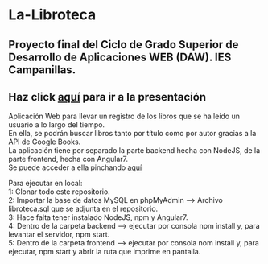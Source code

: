 # La-Libroteca
## Proyecto final del Ciclo de Grado Superior de Desarrollo de Aplicaciones WEB (DAW). IES Campanillas.
## Haz click <a href="https://www.canva.com/design/DADdG1fdC-I/s--z-SBtuMYPgKVqbu_mJQ/view?utm_content=DADdG1fdC-I&utm_campaign=designshare&utm_medium=link&utm_source=sharebutton" target="_blank">aquí</a> para ir a la presentación

Aplicación Web para llevar un registro de los libros que se ha leído un usuario a lo largo del tiempo.  
En ella, se podrán buscar libros tanto por título como por autor gracias a la API de Google Books.  
La aplicación tiene por separado la parte backend hecha con NodeJS, de la parte frontend, hecha con Angular7.  
Se puede acceder a ella pinchando <a href="https://librotecafront.eu-gb.mybluemix.net" target="_blank">aquí</a>

Para ejecutar en local:  
1: Clonar todo este repositorio.  
2: Importar la base de datos MySQL en phpMyAdmin --> Archivo libroteca.sql que se adjunta en el repositorio.  
3: Hace falta tener instalado NodeJS, npm y Angular7.  
4: Dentro de la carpeta backend --> ejecutar por consola npm install y, para levantar el servidor, npm start.  
5: Dentro de la carpeta frontend --> ejecutar por consola nom install y, para ejecutar, npm start y abrir la ruta que imprime en pantalla.

